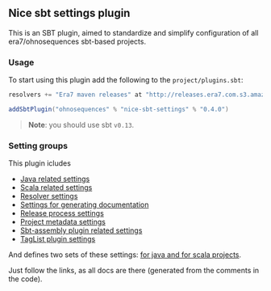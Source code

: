 ## Nice sbt settings plugin

This is an SBT plugin, aimed to standardize and simplify configuration of all era7/ohnosequences sbt-based projects.


### Usage

To start using this plugin add the following to the `project/plugins.sbt`:

```scala
resolvers += "Era7 maven releases" at "http://releases.era7.com.s3.amazonaws.com",

addSbtPlugin("ohnosequences" % "nice-sbt-settings" % "0.4.0")
```

> **Note**: you should use sbt `v0.13`.


### Setting groups

This plugin icludes

* [Java related settings][JavaSettings]
* [Scala related settings][ScalaSettings]
* [Resolver settings][ResolverSettings]
* [Settings for generating documentation][DocumentationSettings]
* [Release process settings][ReleaseSettings]
* [Project metadata settings][MetadataSettings]
* [Sbt-assembly plugin related settings][AssemblySettings]
* [TagList plugin settings][TagListSettings]

And defines two sets of these settings: [for java and for scala projects][NiceProjectConfigs].

Just follow the links, as all docs are there (generated from the comments in the code).



[JavaSettings]: docs/src/main/scala/JavaSettings.scala.md
[ScalaSettings]: docs/src/main/scala/ScalaSettings.scala.md
[ResolverSettings]: docs/src/main/scala/ResolverSettings.scala.md
[DocumentationSettings]: docs/src/main/scala/DocumentationSettings.scala.md
[ReleaseSettings]: docs/src/main/scala/ReleaseSettings.scala.md
[MetadataSettings]: docs/src/main/scala/MetadataSettings.scala.md
[AssemblySettings]: docs/src/main/scala/AssemblySettings.scala.md
[TagListSettings]: docs/src/main/scala/TagListSettings.scala.md
[NiceProjectConfigs]: docs/src/main/scala/NiceProjectConfigs.scala.md

